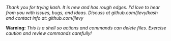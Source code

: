 *Thank you for trying kash.
It is new and has rough edges.
I'd love to hear from you with issues, bugs, and ideas.
Discuss at github.com/jlevy/kash and contact info at: github.com/jlevy*

**Warning:** *This is a shell so actions and commands can delete files.
Exercise caution and review commands carefully!*
